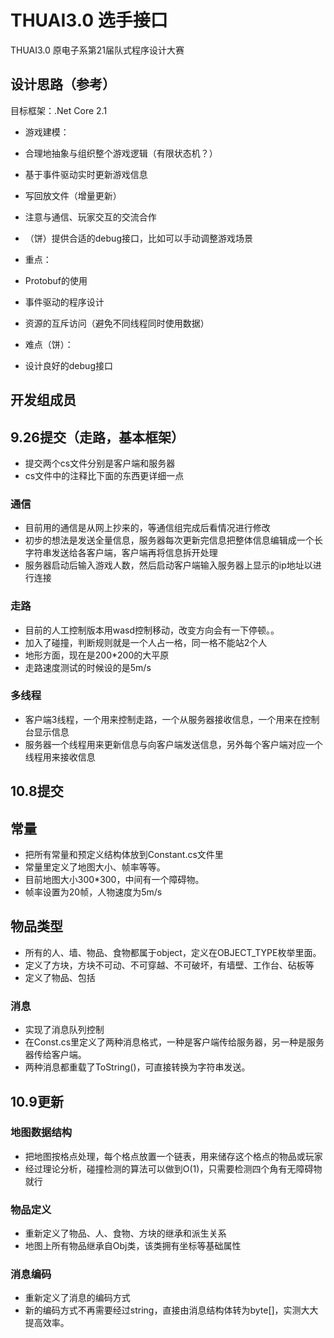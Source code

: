 # THUAI3.0 选手接口

THUAI3.0 原电子系第21届队式程序设计大赛

## 设计思路（参考）

目标框架：.Net Core 2.1

- 游戏建模：
- 合理地抽象与组织整个游戏逻辑（有限状态机？）
- 基于事件驱动实时更新游戏信息
- 写回放文件（增量更新）
- 注意与通信、玩家交互的交流合作
- （饼）提供合适的debug接口，比如可以手动调整游戏场景

- 重点：
- Protobuf的使用
- 事件驱动的程序设计
- 资源的互斥访问（避免不同线程同时使用数据）

- 难点（饼）：
- 设计良好的debug接口

## 开发组成员

## 9.26提交（走路，基本框架）

- 提交两个cs文件分别是客户端和服务器
- cs文件中的注释比下面的东西更详细一点

### 通信

- 目前用的通信是从网上抄来的，等通信组完成后看情况进行修改
- 初步的想法是发送全量信息，服务器每次更新完信息把整体信息编辑成一个长字符串发送给各客户端，客户端再将信息拆开处理
- 服务器启动后输入游戏人数，然后启动客户端输入服务器上显示的ip地址以进行连接

### 走路

- 目前的人工控制版本用wasd控制移动，改变方向会有一下停顿。。
- 加入了碰撞，判断规则就是一个人占一格，同一格不能站2个人
- 地形方面，现在是200*200的大平原
- 走路速度测试的时候设的是5m/s

### 多线程

- 客户端3线程，一个用来控制走路，一个从服务器接收信息，一个用来在控制台显示信息
- 服务器一个线程用来更新信息与向客户端发送信息，另外每个客户端对应一个线程用来接收信息


## 10.8提交

## 常量

- 把所有常量和预定义结构体放到Constant.cs文件里
- 常量里定义了地图大小、帧率等等。
- 目前地图大小300*300，中间有一个障碍物。
- 帧率设置为20帧，人物速度为5m/s

## 物品类型

- 所有的人、墙、物品、食物都属于object，定义在OBJECT_TYPE枚举里面。
- 定义了方块，方块不可动、不可穿越、不可破坏，有墙壁、工作台、砧板等
- 定义了物品、包括

### 消息

- 实现了消息队列控制
- 在Const.cs里定义了两种消息格式，一种是客户端传给服务器，另一种是服务器传给客户端。
- 两种消息都重载了ToString()，可直接转换为字符串发送。

## 10.9更新

### 地图数据结构

- 把地图按格点处理，每个格点放置一个链表，用来储存这个格点的物品或玩家
- 经过理论分析，碰撞检测的算法可以做到O(1)，只需要检测四个角有无障碍物就行

### 物品定义

- 重新定义了物品、人、食物、方块的继承和派生关系
- 地图上所有物品继承自Obj类，该类拥有坐标等基础属性

### 消息编码

- 重新定义了消息的编码方式
- 新的编码方式不再需要经过string，直接由消息结构体转为byte[]，实测大大提高效率。
